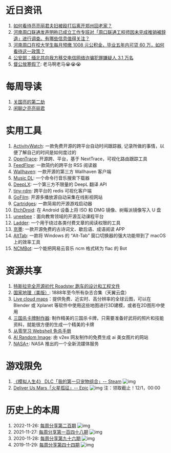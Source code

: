 # 近日资讯

1. [如何看待亮亮丽君夫妇被殴打后离开郑州回老家？](https://www.zhihu.com/question/631291357)
2. [河南周口联通发声明称已成立工作专班对「周口联通工程师因未完成推销被辞退」进行调查。有哪些信息值得关注？](https://www.zhihu.com/question/630920509)
3. [河南周口在校大学生每月预缴 1008 元公积金，毕业五年内可贷 60 万，如何看待这一政策？](https://www.zhihu.com/question/631692831)
4. [公安部：缅北共向我方移交电信网络诈骗犯罪嫌疑人 3.1 万名](https://www.ithome.com/0/733/943.htm)
5. [督公放寒假了](https://space.bilibili.com/316568752): 老马啊老马😭😭😭

# 每周导读

1. [关国亮的第二劫](https://mp.weixin.qq.com/s/PF8kpbaXLZ_Oc9z2a1hAvw)
2. [闲聊之亮亮丽君](https://mp.weixin.qq.com/s/fqkZ9nJXlxcO3PtnmIaVXw)

# 实用工具

1. [ActivityWatch](https://github.com/ActivityWatch/activitywatch): 一款免费开源的跨平台自动时间跟踪器, 记录所做的事情，以便了解自己的时间是如何度过的
2. [OpenTrace](https://github.com/Archeb/opentrace): 开源跨、平台，基于 NextTrace，可视化路由跟踪工具
3. [FeedFlow](https://github.com/prof18/feed-flow): 一款简约的跨平台 RSS 阅读器
4. [Wallhaven](https://github.com/leoFitz1024/wallhaven): 一款开源的第三方 Wallhaven 客户端
5. [Music DL](https://github.com/guanguans/music-dl): 一个命令行音乐搜索下载器
6. [DeepLX](https://github.com/OwO-Network/DeepLX): 一个第三方不限量的 DeepL 翻译 API
7. [tiny-rdm](https://github.com/tiny-craft/tiny-rdm): 跨平台的 redis 可视化客户端
8. [GoFilm](https://github.com/ProudMuBai/GoFilm): 开源多播放源自动采集在线影视网站
9. [Cartridges](https://github.com/kra-mo/cartridges): 一款简易的开源游戏启动器
10. [EtchDroid](https://github.com/EtchDroid/EtchDroid): 在 Android 设备上将 ISO 和 DMG 镜像、树莓派镜像写入 U 盘
11. [uneebee](https://github.com/zoonk/uneebee)：面向教育领域的开源互动课程平台
12. [Ladder](https://github.com/everywall/ladder): 一个用于绕过各类付费文章的阅读权限的工具
13. [京墨](https://github.com/hefengbao/jingmo): 一款开源免费的古诗词文、歇后语、成语阅读 APP
14. [AltTab](https://github.com/lwouis/alt-tab-macos): 一款将 Windows 的 “Alt-Tab” 窗口切换器的强大功能带到了 macOS 上的效率工具
15. [NCMBot](https://github.com/tgbot-collection/NCMBot): 一个能把网易云音乐 ncm 格式转为 flac 的 Bot

# 资源共享

1. [特斯拉完全开源初代 Roadster 跑车的设计和工程文件](https://service.tesla.com/roadster)
2. [国家地理（美版）](https://cloud.189.cn/web/share?code=Yniiy2jYvyyu): 1888年至今所有杂志合集（天翼云盘） 
3. [Live cloud maps](https://github.com/matteason/live-cloud-maps)：提供免费、近实时、高分辨率的全球云图，可以在 Blender 或 Xplanet 等软件中使用这些地图进行3D建模，或者在2D图形中使用
4. [三国杀卡牌制作器](https://github.com/CatScarf/Lyciumaker): 制作精美的三国杀卡牌，只需要准备好武将的照片和技能资料，就能很方便的生成一个精美的卡牌
5. [从零学习 Webshell 免杀手册](https://github.com/AabyssZG/WebShell-Bypass-Guide)
6. [AI Random Image](https://airandomimage.art/picture): 由 v2ex 网友制作的免费生成 ai 美女图片的网站
7. [NASA+](https://plus.nasa.gov/): NASA 推出的一个全新流媒体服务 

# 游戏限免

1. [《模拟人生4》 DLC「我的第一只宠物组合」-- Steam](https://store.steampowered.com/app/1235753/The_Sims_4_My_First_Pet_Stuff/)
![img](https://mmbiz.qpic.cn/sz_mmbiz_jpg/pDARXZuibAKTC8Bd4uia3ElibibfiaeRO91InLKJqJI2FY26icKTQqHJiah2EDgbArjtMHicRov8QXe9friceMMZmn2Wh7Q/640?wx_fmt=jpeg&amp;from=appmsg)
2. [Deliver Us Mars「火星孤征」-- Epic](https://store.epicgames.com/p/deliver-us-mars)
![img](https://mmbiz.qpic.cn/sz_mmbiz_jpg/pDARXZuibAKTC8Bd4uia3ElibibfiaeRO91IntoSKbAEvz43VQ1QSoMafZba6ZaTTyicTbgiblqB09KApACXZ3YcokOqw/640?wx_fmt=jpeg&amp;from=appmsg)
注：领取截止！12/1，00:00

# 历史上的本周

1. 2022-11-26: [每周分享第二百期](https://mp.weixin.qq.com/s/9wLkCWi_FE0CR9o6FRCDcg)
![img](https://mmbiz.qpic.cn/sz_mmbiz_jpg/pDARXZuibAKS8QLPZn0pHIicWjDTTrrWibMm6xgEuicdUsLEk0cYs9RmD2Yow4q9HVsHGR4JiasHsSAZXdibPr5VibJ1A/640?wx_fmt=jpeg&wxfrom=5&wx_lazy=1&wx_co=1)
2. 2021-11-27: [每周分享第一百四十八期](https://mp.weixin.qq.com/s/2NU7TPmdAfPioQr4Gam_kA)
![img](https://mmbiz.qpic.cn/sz_mmbiz_jpg/pDARXZuibAKTPuPpaVRibYejT1R2GQlnj0RzGTfF78WvQF0CMrZgFK3W5wBiaZia8450ibKFJqIqRRE8cSQXEibrhfOA/640?wx_fmt=jpeg&wxfrom=5&wx_lazy=1&wx_co=1)
3. 2020-11-28: [每周分享第九十六期](https://mp.weixin.qq.com/s/WRiUd7QF9Mz61BulM_ucjw)
![img](https://mmbiz.qpic.cn/sz_mmbiz_jpg/pDARXZuibAKT9Tv9Y8TBkMhNWLIPCSvUV9WpGib3oAZb0GWia32kDuxpkkIaUnle3BAgt054PxkicXEk5LxclCU7Dg/640?wx_fmt=jpeg&wxfrom=5&wx_lazy=1&wx_co=1)
4. 2019-11-29: [每周分享第四十四期](https://mp.weixin.qq.com/s/JU3PAbxKhaAuAUIibOLNqA)
![img](https://mmbiz.qpic.cn/sz_mmbiz_png/pDARXZuibAKRicwrH1gmNibUmkI1rsHHyNPvkiczjFXP75CiaeJ10sdNXd8rRYricE46au5gRc65rB8hCpThmyhJ2c7g/640?wx_fmt=png&wxfrom=5&wx_lazy=1&wx_co=1)
